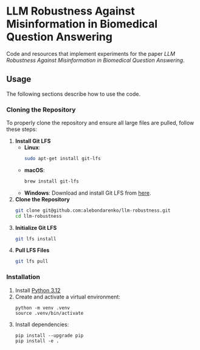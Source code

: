 # LLM Robustness Against Misinformation in Biomedical Question Answering

Code and resources that implement experiments for the paper _LLM Robustness Against Misinformation in Biomedical Question Answering_.

## Usage

The following sections describe how to use the code.

### Cloning the Repository

To properly clone the repository and ensure all large files are pulled, follow these steps:

1. **Install Git LFS**
   - **Linux**:
     ```bash
     sudo apt-get install git-lfs
     ```
   - **macOS**:
     ```bash
     brew install git-lfs
     ```
   - **Windows**:
     Download and install Git LFS from [here](https://github.com/git-lfs/git-lfs?tab=readme-ov-file#on-windows).
2. **Clone the Repository**
   ```bash
   git clone git@github.com:alebondarenko/llm-robustness.git
   cd llm-robustness
   ```
3. **Initialize Git LFS**
   ```bash
   git lfs install
   ```
4. **Pull LFS Files**
   ```bash
   git lfs pull
   ``` 

### Installation

1. Install [Python 3.12](https://python.org/downloads/)
2. Create and activate a virtual environment:
    ```shell
    python -m venv .venv
    source .venv/bin/activate
    ```
3. Install dependencies:
    ```shell
    pip install --upgrade pip
    pip install -e .
    ```
